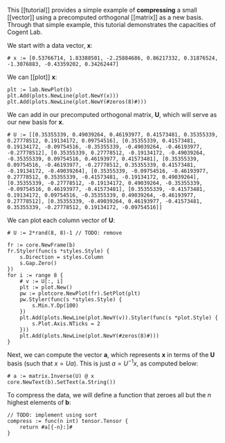 This [[tutorial]] provides a simple example of **compressing** a small [[vector]] using a precomputed orthogonal [[matrix]] as a new basis. Through that simple example, this tutorial demonstrates the capacities of Cogent Lab.

We start with a data vector, **x**:

```Goal
# x := [0.53766714, 1.83388501, -2.25884686, 0.86217332, 0.31876524, -1.3076883, -0.43359202, 0.34262447]
```

We can [[plot]] **x**:

```Goal
plt := lab.NewPlot(b)
plt.Add(plots.NewLine(plot.NewY(x)))
plt.Add(plots.NewLine(plot.NewY(#zeros(8)#)))
```

We can add in our precomputed orthogonal matrix, **U**, which will serve as our new basis for **x**.

```Goal
# U := [[0.35355339, 0.49039264, 0.46193977, 0.41573481, 0.35355339, 0.27778512, 0.19134172, 0.09754516], [0.35355339, 0.41573481, 0.19134172, -0.09754516, -0.35355339, -0.49039264, -0.46193977, -0.27778512], [0.35355339, 0.27778512, -0.19134172, -0.49039264, -0.35355339, 0.09754516, 0.46193977, 0.41573481], [0.35355339, 0.09754516, -0.46193977, -0.27778512, 0.35355339, 0.41573481, -0.19134172, -0.49039264], [0.35355339, -0.09754516, -0.46193977, 0.27778512, 0.35355339, -0.41573481, -0.19134172, 0.49039264], [0.35355339, -0.27778512, -0.19134172, 0.49039264, -0.35355339, -0.09754516, 0.46193977, -0.41573481], [0.35355339, -0.41573481, 0.19134172, 0.09754516, -0.35355339, 0.49039264, -0.46193977, 0.27778512], [0.35355339, -0.49039264, 0.46193977, -0.41573481, 0.35355339, -0.27778512, 0.19134172, -0.09754516]]
```

We can plot each column vector of **U**:

```Goal
# U := 2*rand(8, 8)-1 // TODO: remove

fr := core.NewFrame(b)
fr.Styler(func(s *styles.Style) {
    s.Direction = styles.Column
    s.Gap.Zero()
})
for i := range 8 {
    # v := U[:, i]
    plt := plot.New()
    pw := plotcore.NewPlot(fr).SetPlot(plt)
    pw.Styler(func(s *styles.Style) {
        s.Min.Y.Dp(100)
    })
    plt.Add(plots.NewLine(plot.NewY(v)).Styler(func(s *plot.Style) {
        s.Plot.Axis.NTicks = 2
    }))
    plt.Add(plots.NewLine(plot.NewY(#zeros(8)#)))
}
```

Next, we can compute the vector **a**, which represents **x** in terms of the **U** basis (such that $x = Ua$). This is just $a = U^{-1}x$, as computed below:

```Goal
# a := matrix.Inverse(U) @ x
core.NewText(b).SetText(a.String())
```

To compress the data, we will define a function that zeroes all but the *n* highest elements of **b**:

```Goal
// TODO: implement using sort
compress := func(n int) tensor.Tensor {
    return #a[{-n}:]#
}
```
